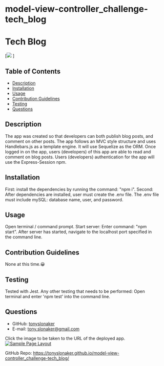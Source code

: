 # model-view-controller_challenge-tech_blog

# Tech Blog
  
  [<img src="https://img.shields.io/static/v1?label=LICENSE&message=MIT&color=informational&style=for-the-badge" />
  ]
  
  ## Table of Contents
  * [Description](#description)
  * [Installation](#installation)
  * [Usage](#usage)
  * [Contribution Guidelines](#contribution-guidelines)
  * [Testing](#testing)
  * [Questions](#questions) 
    
  ## Description
  The app was created so that developers can both publish blog posts, and comment on other posts. The app follows an MVC style structure and uses Handlebars.js as a template engine. It will use Sequelize as the ORM. Once logged in on the app, users (developers) of this app are able to read and comment on blog posts. Users (developers) authentication for the app will use the Express-Session npm.
  ## Installation
  First: install the dependencies by running the command: "npm i".
  Second: After dependencies are installed, user must create the .env file. The .env file must include mySQL: database name, user, and password.
  ## Usage
  Open terminal / command prompt. Start server: Enter command: "npm start". After server has started, navigate to the localhost port specified in the command line.
  ## Contribution Guidelines
  None at this time.😀
  ## Testing
  Tested with Jest. Any other testing that needs to be performed: Open terminal and enter 'npm test' into the command line.
  ## Questions
  * GitHub: [tonyslonaker](http://github.com/tonyslonaker)
  * E-mail: tony.slonaker@gmail.com

Click the image to be taken to the URL of the deployed app.
[![Sample Page Layout](/assets/img/screenshot.JPG)](heroku.app)

GitHub Repo:  https://tonyslonaker.github.io/model-view-controller_challenge-tech_blog/

